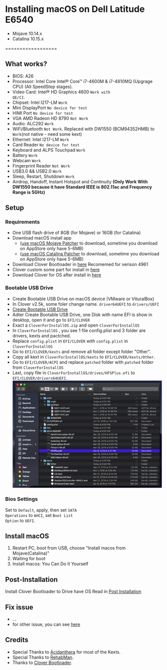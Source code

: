 # Installing macOS on Dell Latitude E6540
- Mojave 10.14.x
- Catalina 10.15.x

==================
## What works?
- BIOS: A26
- Processor: Intel Core Intel® Core™ i7-4600M & i7-4810MQ (Upgrage CPU) (All SpeedStep stages).
- Video Card: Intel® HD Graphics 4600 <code>Work with QE/CI</code>.
- Chipset: Intel I217-LM <code>Work</code>
- Mini DisplayPort <code>No device for test</code>
- HIMI Port <code>No device for test</code>
- VGA AMD Radeon HD 8790 <code>Not Work</code>
- Audio: ALC292 <code>Work</code>
- WiFi/Bluetooth <code>Not Work</code>. Replaced with DW1550 (BCM94352HMB)  to <code>Work</code>(not native - need some kext)
- Ethernet: Intel I217-LM <code>Work</code>
- Card Reader  <code>No device for test</code>
- Keyboard and ALPS Touchpad <code>Work</code>
- Battery <code>Work</code>
- Webcam <code>Work</code>
- Fingerprint Reader <code>Not Work</code>
- USB3.0 && USB2.0 <code>Work</code>
- Sleep, Restart, Shutdown <code>Work</code>
- Airdrop, Handoff, Instant Hotspot and Continuity <strong>(Only Work With DW1550 because it have Standard IEEE is 802.11ac and Frequency Range is 5GHz)</strong>
## Setup
### Requirements
- One USB flash drive of 8GB (for Mojave) or 16GB (for Catalina)
- Download macOS install app 
  - ([use macOS Mojave Patcher](http://dosdude1.com/mojave/) to download, sometime you download on AppStore only have 5-6MB)
  - ([use macOS Catalina Patcher](http://dosdude1.com/catalina/) to download, sometime you download on AppStore only have 5-6MB)
- Download Clover Bootloader in [here](https://sourceforge.net/projects/cloverefiboot/) Recomemed for verison 4961
- Clover custom some part for install in [here](https://github.com/ngdanghau/DELL-latitude-E6540-macOS/releases/tag/v1.0)
- Download Clover for OS after install in [here](https://github.com/ngdanghau/DELL-latitude-E6540-macOS/releases/tag/v2.4k-r4961)

### Bootable USB Drive
- Create Bootable USB Drive on macOS device (VMware or VituralBox)
- In Clover v2.5k, some foler change name. <code>driver64UEFI</code> to <code>drivers/UEFI</code>
- [Create Bootable USB Drive](https://github.com/ngdanghau/DELL-latitude-E6540-macOS/wiki/Create-Bootable-USB-Drive)
- Adter Create Bootable USB Drive, one Disk with name EFI is show in desktop, open it and go to <code>EFI/CLOVER</code>
- Exact a <code>CloverForInstallOS.zip</code> and open <code>CloverForInstallOS</code> 
- In <code>CloverForInstallOS</code> , you see 1 file config.plist and 3 folder are drivers, kexts and pactched.
- Replace <code>config.plist</code> in <code>EFI/CLOVER</code> with <code>config.plist</code> in <code>CloverForInstallOS</code> 
- Go to <code>EFI/CLOVER/kexts</code> and remove all folder except folder "Other".
- Copy all kext in <code>CloverForInstallOS/kexts</code> to <code>EFI/CLOVER/kexts/Other</code>.
- Go to <code>EFI/CLOVER/ACPI</code> and replace <code>patched</code> folder with <code>patched</code> folder from <code>CloverForInstallOS</code>
- Last, copy file in <code>CloverForInstallOS/drives/HFSPlus.efi</code> to <code>EFI/CLOVER/drivers64UEFI</code>.
![Clover](https://raw.githubusercontent.com/ngdanghau/DELL-latitude-E6540-macOS/master/screenshots/Clover.png)
### Bios Settings
Set to <code>Default</code>, apply, then set <code>SATA Operations</code> to <code>AHCI</code>, set <code>Boot List Option</code> to <code>UEFI</code>.

## Install macOS
1. Restart PC, boot from USB, choose "Install macos from Mojave(Catalina)"
2. Waiting for boot
3. Install macos: You Can Do It Yourself

## Post-Installation
Install Clover Bootloader to Drive have OS
Read in [Post Installation](https://github.com/ngdanghau/DELL-latitude-E6540-macOS/wiki/Post-Installation)

## Fix issue
- ...
- for other issue, you can see [here](https://github.com/ngdanghau/DELL-latitude-E6540-macOS/issues)

## Credits
- Special Thanks to [Acidanthera](https://github.com/acidanthera) for most of the Kexts.
- Special Thanks to [RehabMan](https://github.com/RehabMan).
- Thanks to [Clover Bootloader](https://sourceforge.net/projects/cloverefiboot/).

